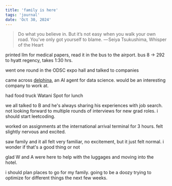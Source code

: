 ```yaml
---
title: 'family is here'
tags: 'journal'
date: 'Oct 30, 2024'
---
```


> Do what you believe in. But it’s not easy when you walk your own road. You’ve only got yourself to blame. — Seiya Tsukushima, Whisper of the Heart

printed llm for medical papers, read it in the bus to the airport. bus 8 -> 292 to hyatt regency, takes 1:30 hrs.

went one round in the ODSC expo hall and talked to companies

came across [delphina](https://www.delphina.ai), an AI agent for data science. would be an interesting company to work at.

had food truck Watani Spot for lunch

we all talked to B and he's always sharing his experiences with job search. not looking forward to multiple rounds of interviews for new grad roles. i should start leetcoding.

worked on assignments at the international arrival terminal for 3 hours. felt slightly nervous and excited.

saw family and it all felt very familiar, no excitement, but it just felt normal. i wonder if that's a good thing or not

glad W and A were here to help with the luggages and moving into the hotel.

i should plan places to go for my family. going to be a doozy trying to optimize for different things the next few weeks.
